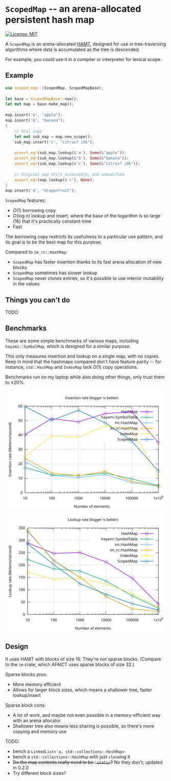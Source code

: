 # `ScopedMap` -- an arena-allocated persistent hash map

[![License: MIT](https://img.shields.io/badge/License-MIT-yellow.svg)](https://opensource.org/licenses/MIT)

A `ScopedMap` is an arena-allocated [HAMT], designed for use in tree-traversing
algorithms where data is accumulated as the tree is descended.

[HAMT]: https://en.wikipedia.org/wiki/Hash_array_mapped_trie

For example, you could use it in a compiler or interpreter for lexical scope.

## Example

```rust
use scoped_map::{ScopedMap, ScopedMapBase};

let base = ScopedMapBase::new();
let mut map = base.make_map();

map.insert('a', "apple");
map.insert('b', "banana");
{
    // O(1) copy
    let mut sub_map = map.new_scope();
    sub_map.insert('c', "citrus? idk");

    assert_eq!(sub_map.lookup(&'a'), Some(&"apple"));
    assert_eq!(sub_map.lookup(&'b'), Some(&"banana"));
    assert_eq!(sub_map.lookup(&'c'), Some(&"citrus? idk"));

    // Original map still accessible, and unmodified
    assert_eq!(map.lookup(&'c'), None);
}
map.insert('d', "dragonfruit");
```

`ScopedMap` features:

 * *O*(1) borrowing copy
 * *O*(log *n*) lookup and insert, where the base of the logarithm is so large
   (16) that it's practically constant-time
 * Fast

The borrowing copy restricts its usefulness to a particular use pattern, and its
goal is to be the best map for this purpose.

Compared to `im_rc::HashMap`:
 * `ScopedMap` has faster insertion thanks to its fast arena allocation of new
   blocks
 * `ScopedMap` sometimes has slower lookup
 * `ScopedMap` never clones entries, so it's possible to use interior mutability
   in the values

## Things you can't do

TODO

## Benchmarks

These are some simple benchmarks of various maps, including `hayami::SymbolMap`,
which is designed for a similar purpose.

This only measures insertion and lookup on a single map, with no copies. Keep
in mind that the hashmaps compared don't have feature parity -- for instance,
`std::HashMap` and `IndexMap` lack *O*(1) copy operations.

Benchmarks run on my laptop while also doing other things, only trust them to
±20%.

![Insertions](./insertion.svg)
![Lookup](./lookup.svg)

## Design

It uses HAMT with blocks of size 16. They're not sparse blocks.  (Compare to the
`im` crate, which AFAICT uses sparse blocks of size 32.)

Sparse blocks pros:

 * More memory efficient
 * Allows for larger block sizes, which means a shallower tree, faster
   lookup/insert

Sparse block cons:

 * A lot of work, and maybe not even possible in a memory-efficient way with an
   arena allocator
 * Shallower tree also means less sharing is possible, so there's more copying
   and memory use


TODO:
 * bench a `LinkedList<'a, std::collections::HashMap>`
 * bench a `std::collections::HashMap` with just `clone`ing it
 * ~~Do the map contents really need to be `'static`?~~ No they don't; updated
   in 0.2.0
 * Try different block sizes?

